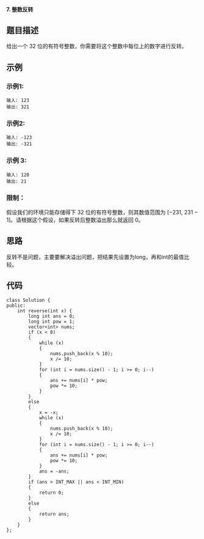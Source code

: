 #### 7. 整数反转

## 题目描述

给出一个 32 位的有符号整数，你需要将这个整数中每位上的数字进行反转。

## 示例

### 示例1:

```
输入: 123
输出: 321
```

### 示例2:

```
输入: -123
输出: -321
```

### 示例 3:

```
输入: 120
输出: 21
```

### 限制：

假设我们的环境只能存储得下 32 位的有符号整数，则其数值范围为 [−231,  231 − 1]。请根据这个假设，如果反转后整数溢出那么就返回 0。

## 思路

反转不是问题，主要要解决溢出问题，把结果先设置为long，再和int的最值比较。

## 代码

```
class Solution {
public:
    int reverse(int x) {
        long int ans = 0;
        long int pow = 1; 
        vector<int> nums;
        if (x < 0)
        {
            while (x)
            {
                nums.push_back(x % 10);
                x /= 10;
            }
            for (int i = nums.size() - 1; i >= 0; i--)
            {
                ans += nums[i] * pow;
                pow *= 10;
            }
        }
        else
        {
            x = -x;
            while (x)
            {
                nums.push_back(x % 10);
                x /= 10;
            }
            for (int i = nums.size() - 1; i >= 0; i--)
            {
                ans += nums[i] * pow;
                pow *= 10;
            }
            ans = -ans;
        }
        if (ans > INT_MAX || ans < INT_MIN)
        {
            return 0;
        }
        else
        {
            return ans;
        }
    }
};
```

